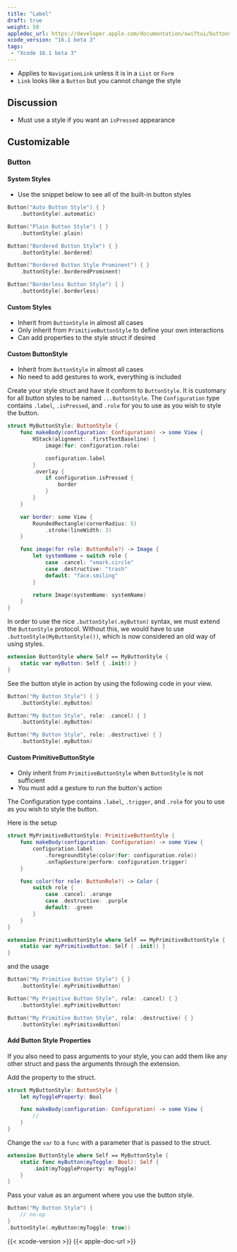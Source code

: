 ```yaml
---
title: "Label"
draft: true
weight: 50
appledoc_url: https://developer.apple.com/documentation/swiftui/buttonstyle
xcode_version: "16.1 beta 3"
tags:
 - "Xcode 16.1 beta 3"
---
```


* Applies to `NavigationLink` unless it is in a `List` or `Form`
* `Link` looks like a `Button` but you cannot change the style

## Discussion

* Must use a style if you want an `isPressed` appearance

## Customizable

### Button

#### System Styles

* Use the snippet below to see all of the built-in button styles

```swift
Button("Auto Button Style") { }
    .buttonStyle(.automatic)

Button("Plain Button Style") { }
    .buttonStyle(.plain)

Button("Bordered Button Style") { }
    .buttonStyle(.bordered)

Button("Bordered Button Style Prominent") { }
    .buttonStyle(.borderedProminent)

Button("Borderless Button Style") { }
    .buttonStyle(.borderless)
```

#### Custom Styles

* Inherit from `ButtonStyle` in almost all cases
* Only inherit from `PrimitiveButtonStyle` to define your own interactions
* Can add properties to the style struct if desired

#### Custom ButtonStyle

* Inherit from `ButtonStyle` in almost all cases
* No need to add gestures to work, everything is included

Create your style struct and have it conform to `ButtonStyle`. It is customary for all button styles to be named `...ButtonStyle`. The `Configuration` type contains `.label`, `.isPressed`, and `.role` for you to use as you wish to style the button.

```swift
struct MyButtonStyle: ButtonStyle {
    func makeBody(configuration: Configuration) -> some View {
        HStack(alignment: .firstTextBaseline) {
            image(for: configuration.role)

            configuration.label
        }
        .overlay {
            if configuration.isPressed {
                border
            }
        }
    }

    var border: some View {
        RoundedRectangle(cornerRadius: 5)
            .stroke(lineWidth: 3)
    }

    func image(for role: ButtonRole?) -> Image {
        let systemName = switch role {
            case .cancel: "xmark.circle"
            case .destructive: "trash"
            default: "face.smiling"
        }

        return Image(systemName: systemName)
    }
}
```

In order to use the nice `.buttonStyle(.myButton)` syntax, we must extend the `ButtonStyle` protocol. Without this, we would have to use `.buttonStyle(MyButtonStyle())`, which is now considered an old way of using styles.

```swift
extension ButtonStyle where Self == MyButtonStyle {
    static var myButton: Self { .init() }
}
```

See the button style in action by using the following code in your view. 

```swift
Button("My Button Style") { }
    .buttonStyle(.myButton)

Button("My Button Style", role: .cancel) { }
    .buttonStyle(.myButton)

Button("My Button Style", role: .destructive) { }
    .buttonStyle(.myButton)
```

#### Custom PrimitiveButtonStyle

* Only inherit from `PrimitiveButtonStyle` when `ButtonStyle` is not sufficient
* You must add a gesture to run the button's action

The Configuration type contains `.label`, `.trigger`, and `.role` for you to use as you wish to style the button.

Here is the setup

```swift
struct MyPrimitiveButtonStyle: PrimitiveButtonStyle {
    func makeBody(configuration: Configuration) -> some View {
        configuration.label
            .foregroundStyle(color(for: configuration.role))
            .onTapGesture(perform: configuration.trigger)
    }

    func color(for role: ButtonRole?) -> Color {
        switch role {
            case .cancel: .orange
            case .destructive: .purple
            default: .green
        }
    }
}

extension PrimitiveButtonStyle where Self == MyPrimitiveButtonStyle {
    static var myPrimitiveButton: Self { .init() }
}
```
and the usage

```swift
Button("My Primitive Button Style") { }
    .buttonStyle(.myPrimitiveButton)

Button("My Primitive Button Style", role: .cancel) { }
    .buttonStyle(.myPrimitiveButton)

Button("My Primitive Button Style", role: .destructive) { }
    .buttonStyle(.myPrimitiveButton)
```

#### Add Button Style Properties

If you also need to pass arguments to your style, you can add them like any other struct and pass the arguments through the extension. 

Add the property to the struct.

```swift
struct MyButtonStyle: ButtonStyle {
    let myToggleProperty: Bool

    func makeBody(configuration: Configuration) -> some View {
        //
    }
}
```

Change the `var` to a `func` with a parameter that is passed to the struct.

```swift
extension ButtonStyle where Self == MyButtonStyle {
    static func myButton(myToggle: Bool): Self { 
        .init(myToggleProperty: myToggle) 
    }
}
```

Pass your value as an argument where you use the button style.

```swift
Button("My Button Style") {
    // no-op
}
.buttonStyle(.myButton(myToggle: true))
```

{{< xcode-version >}}
{{< apple-doc-url >}}